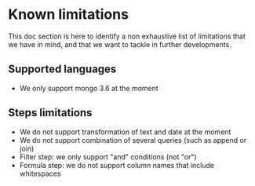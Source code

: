 # Known limitations

This doc section is here to identify a non exhaustive list of limitations
that we have in mind, and that we want to tackle in further developments.

## Supported languages

- We only support mongo 3.6 at the moment

## Steps limitations

- We do not support transformation of text and date at the moment
- We do not support combination of several queries (such as append or join)
- Filter step: we only support "and" conditions (not "or")
- Formula step: we do not support column names that include whitespaces
